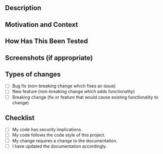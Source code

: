 <!-- markdownlint-disable MD041 -->
<!--- Provide a general summary of your changes in the Title above -->

## Description
<!--- Describe your changes in detail -->

## Motivation and Context
<!--- Why is this change required? What problem does it solve? -->
<!--- If it fixes an open issue, please link to the issue here. -->

## How Has This Been Tested
<!--- Please describe in detail how you tested your changes. -->
<!--- Include details of your testing environment, and the tests you ran to -->
<!--- An important detail to include is the version of the used cf-operator -->

## Screenshots (if appropriate)

## Types of changes
<!--- What types of changes does your code introduce? Put an `x` in all the boxes that apply: -->
- [ ] Bug fix (non-breaking change which fixes an issue)
- [ ] New feature (non-breaking change which adds functionality)
- [ ] Breaking change (fix or feature that would cause existing functionality to change)

## Checklist
<!--- Go over all the following points, and put an `x` in all the boxes that apply. -->
<!--- If you're unsure about any of these, don't hesitate to ask. We're here to help! -->
- [ ] My code has security implications.
- [ ] My code follows the code style of this project.
- [ ] My change requires a change to the documentation.
- [ ] I have updated the documentation accordingly.

